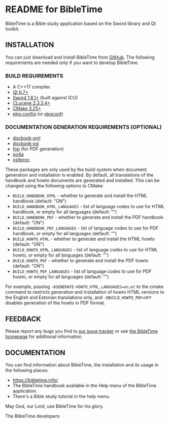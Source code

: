 README for BibleTime
====================

BibleTime is a Bible study application based on the Sword library and
Qt toolkit.

## INSTALLATION

You can just download and install BibleTime from
[GitHub](https://github.com/bibletime/bibletime/releases/latest).
The following requirements are needed only if you want to develop BibleTime.

### BUILD REQUIREMENTS
 - A C++17 compiler.
 - [Qt 6.7+](https://www.qt.io)
 - [Sword 1.8.1+](https://crosswire.org/sword) (built against ICU)
 - [CLucene 2.3.3.4+](https://clucene.sf.net)
 - [CMake 3.25+](https://cmake.org)
 - [pkg-config](https://www.freedesktop.org/wiki/Software/pkg-config/) (or
   [pkgconf](https://gitea.treehouse.systems/ariadne/pkgconf))

### DOCUMENTATION GENERATION REQUIREMENTS (OPTIONAL)
 - [docbook-xml](https://docbook.org/)
 - [docbook-xsl](https://github.com/docbook/wiki/wiki/DocBookXslStylesheets)
 - [fop](https://xmlgraphics.apache.org/fop/) (for PDF generation)
 - [po4a](https://po4a.org/)
 - [xsltproc](https://gitlab.gnome.org/GNOME/libxslt)

These packages are only used by the build system when document generation and
installation is enabled. By default, all translations of the handbook and howto
documents are generated and installed. This can be changed using the following
options to CMake:

 * `BUILD_HANDBOOK_HTML` - whether to generate and install the HTML handbook
   (default: "ON")
 * `BUILD_HANDBOOK_HTML_LANGUAGES`
       - list of language codes to use for HTML handbook, or empty for all
         languages (default: "")
 * `BUILD_HANDBOOK_PDF` - whether to generate and install the PDF handbook
   (default: "ON")
 * `BUILD_HANDBOOK_PDF_LANGUAGES`
       - list of language codes to use for PDF handbook, or empty for all
         languages (default: "")
 * `BUILD_HOWTO_HTML` - whether to generate and install the HTML howto (default:
   "ON")
 * `BUILD_HOWTO_HTML_LANGUAGES`
       - list of language codes to use for HTML howto, or empty for all
         languages (default: "")
 * `BUILD_HOWTO_PDF` - whether to generate and install the PDF howto (default:
   "ON")
 * `BUILD_HOWTO_PDF_LANGUAGES`
       - list of language codes to use for PDF howto, or empty for all languages
         (default: "")

For example, passing `-DGENERATE-HOWTO_HTML_LANGUAGES=en;et` to the cmake
command to restricts generation and installation of howto HTML versions to the
English and Estonian translations only, and `-DBUILD_HOWTO_PDF=OFF` disables
generation of the howto in PDF format.


## FEEDBACK

Please report any bugs you find to
[our issue tracker](https://github.com/bibletime/bibletime/issues)
or see [the BibleTime homepage](https://bibletime.info/) for additional information.

## DOCUMENTATION

You can find information about BibleTime, the installation
and its usage in the following places:
 - https://bibletime.info/
 - The BibleTime handbook available in the Help menu of the BibleTime application.
 - There's a Bible study tutorial in the help menu.

May God, our Lord, use BibleTime for his glory.

The BibleTime developers
